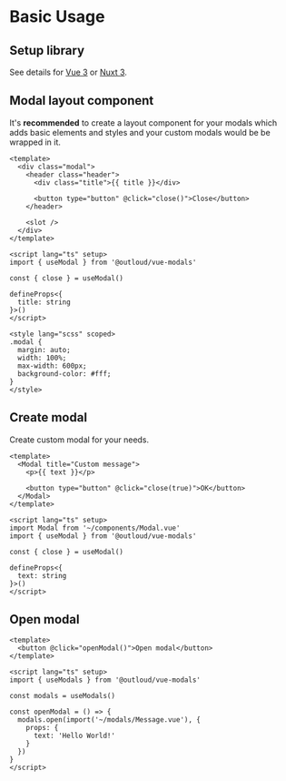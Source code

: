# Basic Usage

## Setup library
See details for [Vue 3](/getting-started) or [Nuxt 3](/getting-started/nuxt).

## Modal layout component
It's **recommended** to create a layout component for your modals which adds basic elements and styles and your custom modals would be be wrapped in it.

```vue [components/Modal.vue]
<template>
  <div class="modal">
    <header class="header">
      <div class="title">{{ title }}</div>

      <button type="button" @click="close()">Close</button>
    </header>

    <slot />
  </div>
</template>

<script lang="ts" setup>
import { useModal } from '@outloud/vue-modals'

const { close } = useModal()

defineProps<{
  title: string
}>()
</script>

<style lang="scss" scoped>
.modal {
  margin: auto;
  width: 100%;
  max-width: 600px;
  background-color: #fff;
}
</style>
```

## Create modal
Create custom modal for your needs.

```vue [modals/Message.vue]
<template>
  <Modal title="Custom message">
    <p>{{ text }}</p>

    <button type="button" @click="close(true)">OK</button>
  </Modal>
</template>

<script lang="ts" setup>
import Modal from '~/components/Modal.vue'
import { useModal } from '@outloud/vue-modals'

const { close } = useModal()

defineProps<{
  text: string
}>()
</script>
```

## Open modal

```vue
<template>
  <button @click="openModal()">Open modal</button>
</template>

<script lang="ts" setup>
import { useModals } from '@outloud/vue-modals'

const modals = useModals()

const openModal = () => {
  modals.open(import('~/modals/Message.vue'), {
    props: {
      text: 'Hello World!'
    }
  })
}
</script>
```
